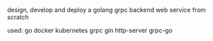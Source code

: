 design, develop and deploy a golang grpc backend web service from scratch

used: go docker kubernetes grpc gin http-server grpc-go
